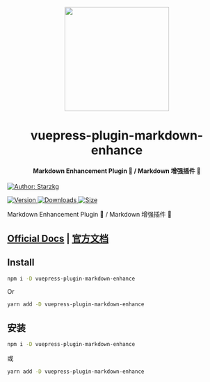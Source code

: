<!-- markdownlint-disable -->
<p align="center">
  <img width="240" src="https://vuepress-theme.mrhope.site/logo.svg" style="text-align: center;"/>
</p>
<h1 align="center">vuepress-plugin-markdown-enhance</h1>
<h4 align="center">Markdown Enhancement Plugin 📄 / Markdown 增强插件 📄</h4>

[![Author: Starzkg](https://img.shields.io/badge/Author-Starzkg-blue.svg?style=for-the-badge)](https://shentuzhigang.cn)

<!-- markdownlint-restore -->

[![Version](https://img.shields.io/npm/v/@starzkg/vuepress-plugin-markdown-enhance.svg?style=flat-square&logo=npm) ![Downloads](https://img.shields.io/npm/dm/@starzkg/vuepress-plugin-markdown-enhance.svg?style=flat-square&logo=npm) ![Size](https://img.shields.io/bundlephobia/min/@starzkg/vuepress-plugin-markdown-enhance?style=flat-square&logo=npm)](https://www.npmjs.com/package/@starzkg/vuepress-plugin-markdown-enhance)

Markdown Enhancement Plugin 📄 / Markdown 增强插件 📄

## [Official Docs](https://vuepress-theme-star.github.io/markdown-enhance/) | [官方文档](https://vuepress-theme-star.github.io/markdown-enhance/zh/)

## Install

```bash
npm i -D vuepress-plugin-markdown-enhance
```

Or

```bash
yarn add -D vuepress-plugin-markdown-enhance
```

## 安装

```bash
npm i -D vuepress-plugin-markdown-enhance
```

或

```bash
yarn add -D vuepress-plugin-markdown-enhance
```
